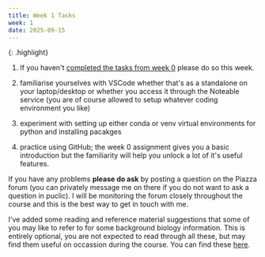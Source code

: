 ```yaml
---
title: Week 1 Tasks
week: 1
date: 2025-09-15
---
```

 
{: .highlight}
1. If you haven't [completed the tasks from week 0](https://github.com/biomedical-informatics/pbi/blob/initial-release/week0/README.md) please do so this week.

2. familiarise yourselves with VSCode whether that's as a standalone on your laptop/desktop or whether you access it through the Noteable service (you are of course allowed to setup whatever coding environment you like)

3. experiment with setting up either conda or venv virtual environments for python and installing pacakges

4. practice using GitHub; the week 0 assignment gives you a basic introduction but the familiarity will help you unlock a lot of it's useful features.

If you have any problems **please do ask** by posting a question on the Piazza forum (you can privately message me on there if you do not want to ask a question in puclic). I will be monitoring the forum closely throughout the course and this is the best way to get in touch with me.

I've added some reading and reference material suggestions that some of you may like to refer to for some background biology information. This is entirely optional, you are not expected to read through all these, but may find them useful on occassion during the course. You can find these [here](https://github.com/biomedical-informatics/pbi/blob/initial-release/resources/biology_catchup.md).
